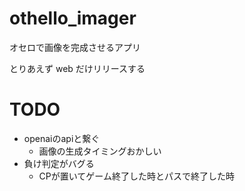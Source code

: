 # othello_imager

オセロで画像を完成させるアプリ

とりあえず web だけリリースする


# TODO
- openaiのapiと繋ぐ
  - 画像の生成タイミングおかしい
- 負け判定がバグる
  - CPが置いてゲーム終了した時とパスで終了した時
